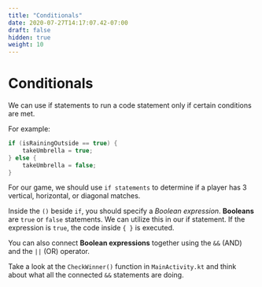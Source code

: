 ```yaml
---
title: "Conditionals"
date: 2020-07-27T14:17:07.42-07:00
draft: false
hidden: true
weight: 10
---
```


# Conditionals

We can use if statements to run a code statement only if certain conditions are met.

For example:

```java
if (isRainingOutside == true) {
    takeUmbrella = true;
} else {
    takeUmbrella = false;
}
```

For our game, we should use `if statements` to determine if a player has 3 vertical, horizontal, or diagonal matches.

Inside the `()` beside `if`, you should specify a _Boolean expression_. **Booleans** are `true` or `false` statements. We can utilize this in our if statement. If the expression is `true`, the code inside `{ }` is executed.

You can also connect **Boolean expressions** together using the `&&` (AND) and the `||` (OR) operator.

Take a look at the `CheckWinner()` function in `MainActivity.kt` and think about what all the connected `&&` statements are doing.